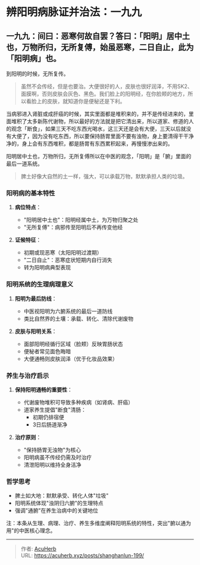 # 辨阳明病脉证并治法：一九九


## 一九九：间曰：恶寒何故自罢？答曰：「阳明」居中土也，万物所归，无所复傅，始虽恶寒，二日自止，此为「阳明病」也。

<!--more-->

到阳明的时候，无所复传。

> 虽然不会传经，但是也要治。大便很好的人，皮肤也很好润泽，不用SK2、面膜啊，否则皮肤会灰色、黑色。我们脸上的阳明经，在你脸颊的地方，所以看脸上的皮肤，就知道你是便秘还是下利。

当病邪进入肾脏或成肝癌的时候，其实里面都是堆积来的，并不是传经进来的，里面堆积了太多新陈代谢物，所以最好的方法就是把它清出来，所以道家、修道的人的观念「断食」，如果三天不吃东西光喝水，这三天还是会有大便，三天以后就没有大便了，因为没有吃东西，所以要保持肠胃里面不要有浊物，身上要清得干干净净的，身上会有东西堆积，都是肠胃有东西累积起来，再慢慢渗出来的。

阳明居中土也，万物所归，无所复傅所以在中医的观念，「阳明」是「腑」里面的最后一道系统。

> 脾土好像大自然的土一样，强大，可以承载万物，默默承担人类的垃圾。

### 阳明病的基本特性
1. **病位特点**：
   - "阳明居中土也"：阳明经属中土，为万物归聚之处
   - "无所复傅"：病邪传至阳明后不再传变他经

2. **证候特征**：
   - 初期或现恶寒（太阳阳明过渡期）
   - "二日自止"：恶寒症状短期内自行消失
   - 转为阳明病典型表现

### 阳明系统的生理病理意义
1. **阳明为最后防线**：
   - 中医视阳明为六腑系统的最后一道防线
   - 类比自然界的土壤：承载、转化、清除代谢废物

2. **皮肤与阳明关系**：
   - 面部阳明经循行区域（脸颊）反映胃肠状态
   - 便秘者常见面色晦暗
   - 大便通畅则皮肤润泽（优于化妆品效果）

### 养生与治疗启示
1. **保持阳明通畅的重要性**：
   - 代谢废物堆积可导致多种疾病（如肾病、肝癌）
   - 道家养生提倡"断食"清肠：
     * 初期仍排宿便
     * 3日后肠道渐净

2. **治疗原则**：
   - "保持肠胃无浊物"为核心
   - 阳明病虽不传经仍需及时治疗
   - 清泄阳明以维持全身洁净

### 哲学思考
- 脾土如大地：默默承受、转化人体"垃圾"
- 阳明系统体现"浊阴归六腑"的生理特点
- 强调"通腑"在养生治病中的关键地位

注：本条从生理、病理、治疗、养生多维度阐释阳明系统的特性，突出"腑以通为用"的中医核心理念。

---

> 作者: [AcuHerb](https://acuherb.xyz)  
> URL: https://acuherb.xyz/posts/shanghanlun-199/  

